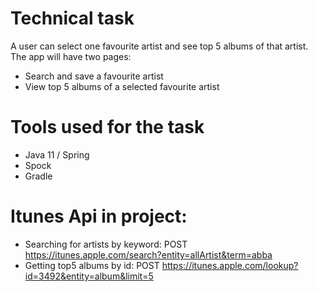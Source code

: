 # Technical task 

A user can select one favourite artist and see top 5 albums of that artist. The app will have two pages:
* Search and save a favourite artist
* View top 5 albums of a selected favourite artist

# Tools used for the task
* Java 11 / Spring
* Spock
* Gradle

# Itunes Api in project:
* Searching for artists by keyword: POST https://itunes.apple.com/search?entity=allArtist&term=abba
* Getting top5 albums by id: POST https://itunes.apple.com/lookup?id=3492&entity=album&limit=5
